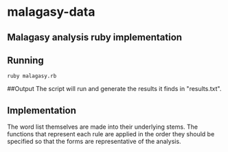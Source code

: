 # malagasy-data
## Malagasy analysis ruby implementation

## Running
```
ruby malagasy.rb
```

##Output
The script will run and generate the results it finds in "results.txt".

## Implementation
The word list themselves are made into their underlying stems. The functions
that represent each rule are applied in the order they should be specified
so that the forms are representative of the analysis.
